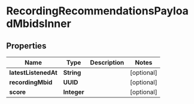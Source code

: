 

# RecordingRecommendationsPayloadMbidsInner


## Properties

| Name | Type | Description | Notes |
|------------ | ------------- | ------------- | -------------|
|**latestListenedAt** | **String** |  |  [optional] |
|**recordingMbid** | **UUID** |  |  [optional] |
|**score** | **Integer** |  |  [optional] |



